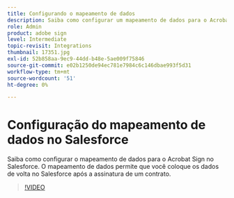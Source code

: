 ```yaml
---
title: Configurando o mapeamento de dados
description: Saiba como configurar um mapeamento de dados para o Acrobat Sign no Salesforce
role: Admin
product: adobe sign
level: Intermediate
topic-revisit: Integrations
thumbnail: 17351.jpg
exl-id: 52b858aa-9ec9-44dd-b48e-5ae009f75846
source-git-commit: e02b1250de94ec781e7984c6c146dbae993f5d31
workflow-type: tm+mt
source-wordcount: '51'
ht-degree: 0%

---
```


# Configuração do mapeamento de dados no Salesforce

Saiba como configurar o mapeamento de dados para o Acrobat Sign no Salesforce. O mapeamento de dados permite que você coloque os dados de volta no Salesforce após a assinatura de um contrato.

>[!VIDEO](https://video.tv.adobe.com/v/17351?hidetitle=true)
